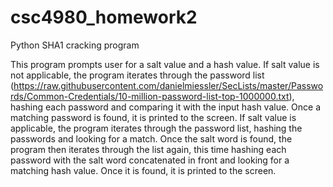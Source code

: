 # csc4980_homework2
Python SHA1 cracking program

This program prompts user for a salt value and a hash value. If salt value is not applicable, the program iterates through the password list (https://raw.githubusercontent.com/danielmiessler/SecLists/master/Passwords/Common-Credentials/10-million-password-list-top-1000000.txt), hashing each password and comparing it with the input hash value. Once a matching password is found, it is printed to the screen. If salt value is applicable, the program iterates through the password list, hashing the passwords and looking for a match. Once the salt word is found, the program then iterates through the list again, this time hashing each password with the salt word concatenated in front and looking for a matching hash value. Once it is found, it is printed to the screen.
